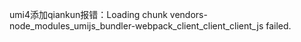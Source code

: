 umi4添加qiankun报错：Loading chunk vendors-node_modules_umijs_bundler-webpack_client_client_client_js failed.
